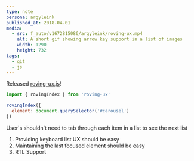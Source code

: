 ```yaml
---
type: note
persona: argyleink
published_at: 2018-04-01
media:
  - src: f_auto/v1672815086/argyleink/roving-ux.mp4
    alt: A short gif showing arrow key support in a list of images
    width: 1290
    height: 732
tags: 
  - git
  - js
---
```


Released [roving-ux.js](https://github.com/argyleink/roving-ux)!

```js
import { rovingIndex } from 'roving-ux'

rovingIndex({
  element: document.querySelector('#carousel')
})
```

User's shouldn't need to tab through each item in a list to see the next list
1. Providing keyboard list UX should be easy
1. Maintaining the last focused element should be easy
1. RTL Support